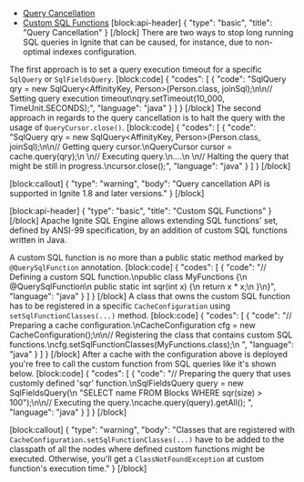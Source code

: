 * [Query Cancellation](#query-cancellation)
* [Custom SQL Functions](#custom-sql-functions)
[block:api-header]
{
  "type": "basic",
  "title": "Query Cancellation"
}
[/block]
There are two ways to stop long running SQL queries in Ignite that can be caused, for instance, due to non-optimal indexes configuration.

The first approach is to set a query execution timeout for a specific `SqlQuery` or `SqlFieldsQuery`.
[block:code]
{
  "codes": [
    {
      "code": "SqlQuery qry = new SqlQuery<AffinityKey<Long>, Person>(Person.class, joinSql);\n\n// Setting query execution timeout\nqry.setTimeout(10_000, TimeUnit.SECONDS);",
      "language": "java"
    }
  ]
}
[/block]
The second approach in regards to the query cancellation is to halt the query with the usage of `QueryCursor.close()`.
[block:code]
{
  "codes": [
    {
      "code": "SqlQuery qry = new SqlQuery<AffinityKey<Long>, Person>(Person.class, joinSql);\n\n// Getting query cursor.\nQueryCursor<List> cursor = cache.query(qry);\n        \n// Executing query.\n....\n        \n// Halting the query that might be still in progress.\ncursor.close();",
      "language": "java"
    }
  ]
}
[/block]

[block:callout]
{
  "type": "warning",
  "body": "Query cancellation API is supported in Ignite 1.8 and later versions."
}
[/block]

[block:api-header]
{
  "type": "basic",
  "title": "Custom SQL Functions"
}
[/block]
Apache Ignite SQL Engine allows extending SQL functions' set, defined by ANSI-99 specification, by an addition of custom SQL functions written in Java.

A custom SQL function is no more than a public static method marked by `@QuerySqlFunction` annotation.
[block:code]
{
  "codes": [
    {
      "code": "// Defining a custom SQL function.\npublic class MyFunctions {\n    @QuerySqlFunction\n    public static int sqr(int x) {\n        return x * x;\n    }\n}",
      "language": "java"
    }
  ]
}
[/block]
A class that owns the custom SQL function has to be registered in a specific `CacheConfiguration` using  `setSqlFunctionClasses(...)` method.
[block:code]
{
  "codes": [
    {
      "code": "// Preparing a cache configuration.\nCacheConfiguration cfg = new CacheConfiguration();\n\n// Registering the class that contains custom SQL functions.\ncfg.setSqlFunctionClasses(MyFunctions.class);\n            ",
      "language": "java"
    }
  ]
}
[/block]
 After a cache with the configuration above is deployed you're free to call the custom function from SQL queries like it's shown below.
[block:code]
{
  "codes": [
    {
      "code": "// Preparing the query that uses customly defined 'sqr' function.\nSqlFieldsQuery query = new SqlFieldsQuery(\n  \"SELECT name FROM Blocks WHERE sqr(size) > 100\");\n\n// Executing the query.\ncache.query(query).getAll();        ",
      "language": "java"
    }
  ]
}
[/block]

[block:callout]
{
  "type": "warning",
  "body": "Classes that are registered with `CacheConfiguration.setSqlFunctionClasses(...)` have to be added to the classpath of all the nodes where defined custom functions might be executed. Otherwise, you'll get a `ClassNotFoundException` at custom function's execution time."
}
[/block]